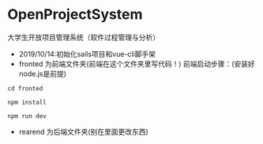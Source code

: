 # OpenProjectSystem
大学生开放项目管理系统（软件过程管理与分析）
- 2019/10/14:初始化sails项目和vue-cli脚手架
- fronted 为前端文件夹(前端在这个文件夹里写代码！)
前端启动步骤：(安装好node.js是前提)
```
cd fronted
```
```
npm install
```
```
npm run dev
```
- rearend 为后端文件夹(别在里面更改东西)
